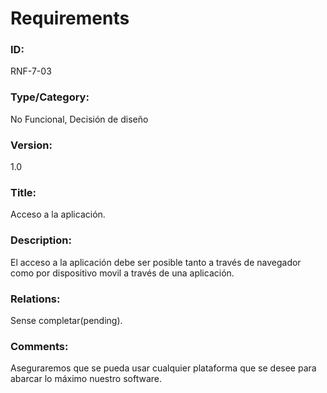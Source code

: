 # Requirements

### ID: 
RNF-7-03

### Type/Category:
No Funcional, Decisión de diseño

### Version:
1.0

### Title: 
Acceso a la aplicación.

### Description: 
El acceso a la aplicación debe ser posible tanto a través de navegador como por dispositivo movil a través de una aplicación.
### Relations: 
Sense completar(pending).

### Comments: 
Aseguraremos que se pueda usar cualquier plataforma que se desee para abarcar lo máximo nuestro software.